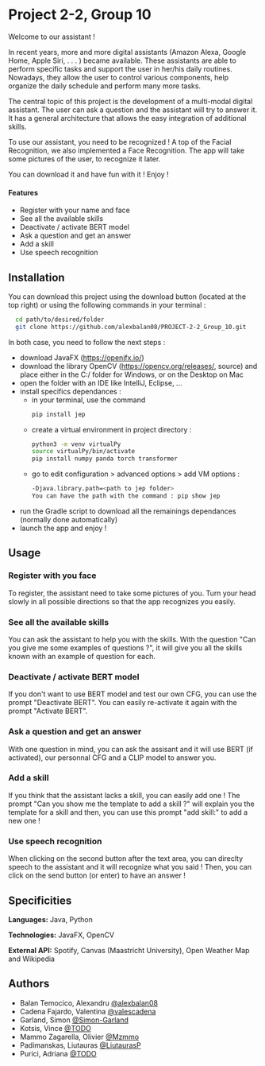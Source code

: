 
# Project 2-2, Group 10

Welcome to our assistant ! 

In recent years, more and more digital assistants (Amazon Alexa, Google Home, Apple Siri, . . . ) became available. These assistants are able to perform specific tasks and support the user in her/his daily routines. Nowadays, they allow the user to control various components, help organize the daily schedule and perform many more tasks.

The central topic of this project is the development of a multi-modal digital assistant. The user can ask a question and the assistant will try to answer it. It has a general architecture that allows the easy integration of additional skills.

To use our assistant, you need to be recognized ! A top of the Facial Recognition, we also implemented a Face Recognition. The app will take some pictures of the user, to recognize it later.

You can download it and have fun with it ! Enjoy !


#### Features

- Register with your name and face
- See all the available skills 
- Deactivate / activate BERT model
- Ask a question and get an answer
- Add a skill
- Use speech recognition 







## Installation

You can download this project using the download button (located at the top right) or using the following commands in your terminal : 

```bash
  cd path/to/desired/folder
  git clone https://github.com/alexbalan08/PROJECT-2-2_Group_10.git
```
In both case, you need to follow the next steps : 
- download JavaFX (https://openjfx.io/)
- download the library OpenCV (https://opencv.org/releases/, source) and place either in the C:/ folder for Windows, or on the Desktop on Mac
- open the folder with an IDE like IntelliJ, Eclipse, ...
- install specifics dependances :
    - in your terminal, use the command 
        ```bash
        pip install jep
        ```
    - create a virtual environment in project directory :
        ```bash
        python3 -m venv virtualPy
        source virtualPy/bin/activate 
        pip install numpy panda torch transformer
        ```
    - go to edit configuration > advanced options > add VM options :
        ```bash
        -Djava.library.path=<path to jep folder>
        You can have the path with the command : pip show jep
        ```
- run the Gradle script to download all the remainings dependances (normally done automatically)
- launch the app and enjoy !


## Usage

### Register with you face 

To register, the assistant need to take some pictures of you. Turn your head slowly in all possible directions so that the app recognizes you easily.

### See all the available skills

You can ask the assistant to help you with the skills. With the question "Can you give me some examples of questions ?", it will give you all the skills known with an example of question for each. 

### Deactivate / activate BERT model

If you don't want to use BERT model and test our own CFG, you can use the prompt "Deactivate BERT". You can easily re-activate it again with the prompt "Activate BERT".

### Ask a question and get an answer

With one question in mind, you can ask the assisant and it will use BERT (if activated), our personnal CFG and a CLIP model to answer you.

### Add a skill

If you think that the assistant lacks a skill, you can easily add one ! The prompt "Can you show me the template to add a skill ?" will explain you the template for a skill and then, you can use this prompt "add skill:" to add a new one !

### Use speech recognition

When clicking on the second button after the text area, you can direclty speech to the assistant and it will recognize what you said ! Then, you can click on the send button (or enter) to have an answer !
## Specificities

**Languages:** Java, Python

**Technologies:** JavaFX, OpenCV

**External API:** Spotify, Canvas (Maastricht University), Open Weather Map and Wikipedia


## Authors

- Balan Temocico, Alexandru [@alexbalan08](https://github.com/alexbalan08)
- Cadena Fajardo, Valentina [@valescadena](https://github.com/valescadena)
- Garland, Simon [@Simon-Garland](https://github.com/Simon-Garland)
- Kotsis, Vince [@TODO](https://github.com/)
- Mammo Zagarella, Olivier [@Mzmmo](https://github.com/Mzmmo)
- Padimanskas, Liutauras [@LiutaurasP](https://github.com/LiutaurasP)
- Purici, Adriana [@TODO](https://github.com/)
